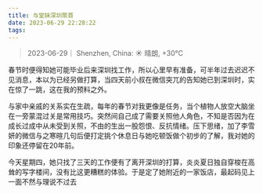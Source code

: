 ```yaml
---
title: 与堂妹深圳聚首
date: 2023-06-29 22:28:22
tags:
---
```


>2023-06-29｜ Shenzhen, China: ☀️   晴朗, +30°C

春节时便得知她可能毕业后来深圳找工作，所以心里早有准备，可半年过去迟迟不见消息，本以为已经另做打算，当四天前小叔在微信突兀的告知她已到深圳时，实在惊了一跳，这在我的预料之外。

与家中亲戚的关系实在生疏，每年的春节对我更像是任务，当个植物人放空大脑坐在一旁蒙混过关是常用技巧。突然间自己成了需要关照他人角色，不知是否因为在成长过成中从未受到关照，不由的生出一股怨恨、反抗情绪。压下思绪，加了李雪妍的微信与之寒暄几句后便打定挑个休息日与她吃顿饭做个初步的了解，我对她的印象还停留在20年前。

今天星期四，她只找了三天的工作便有了离开深圳的打算，炎炎夏日独自穿梭在高耸的写字楼间，没有比这更糟糕的体验。于是定了她附近的一家饭店，最起码见上一面不然与理说不过去